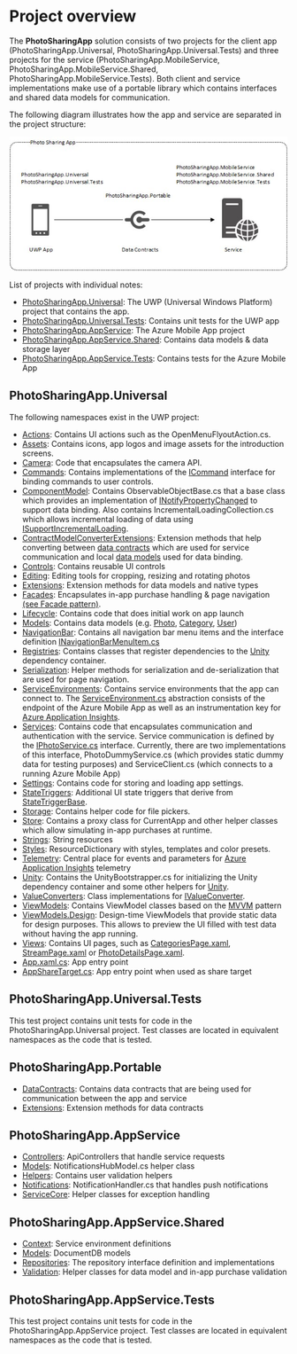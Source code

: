 # Project overview

The **PhotoSharingApp** solution consists of two projects for the client app (PhotoSharingApp.Universal, PhotoSharingApp.Universal.Tests) and three projects for the service (PhotoSharingApp.MobileService, PhotoSharingApp.MobileService.Shared, PhotoSharingApp.MobileService.Tests). Both client and service implementations make use of a portable library which contains interfaces and shared data models for communication.

The following diagram illustrates how the app and service are separated in the project structure:

![Architecture](Images/Architecture.jpg "App architecture")

List of projects with individual notes:
- [PhotoSharingApp.Universal](PhotoSharingApp/PhotoSharingApp.Universal): The UWP (Universal Windows Platform) project that contains the app.
- [PhotoSharingApp.Universal.Tests](PhotoSharingApp/PhotoSharingApp.Universal.Tests): Contains unit tests for the UWP app
- [PhotoSharingApp.AppService](PhotoSharingApp/PhotoSharingApp.MobileService): The Azure Mobile App project
- [PhotoSharingApp.AppService.Shared](PhotoSharingApp/PhotoSharingApp.MobileService.Shared): Contains data models & data storage layer
- [PhotoSharingApp.AppService.Tests](PhotoSharingApp/PhotoSharingApp.MobileService.Tests): Contains tests for the Azure Mobile App

## PhotoSharingApp.Universal
The following namespaces exist in the UWP project:
- [Actions](PhotoSharingApp/PhotoSharingApp.Universal/Actions): Contains UI actions such as the OpenMenuFlyoutAction.cs.
- [Assets](PhotoSharingApp/PhotoSharingApp.Universal/Assets): Contains icons, app logos and image assets for the introduction screens.
- [Camera](PhotoSharingApp/PhotoSharingApp.Universal/Camera): Code that encapsulates the camera API.
- [Commands](PhotoSharingApp/PhotoSharingApp.Universal/Commands): Contains implementations of the [ICommand](https://msdn.microsoft.com/en-us/library/windows/apps/windows.ui.xaml.input.icommand.aspx) interface for binding commands to user controls.
- [ComponentModel](PhotoSharingApp/PhotoSharingApp.Universal/ComponentModel): Contains ObservableObjectBase.cs that a base class which provides an implementation of [INotifyPropertyChanged](https://msdn.microsoft.com/en-us/library/windows/apps/windows.ui.xaml.data.inotifypropertychanged.aspx) to support data binding. Also contains IncrementalLoadingCollection.cs which allows incremental loading of data using [ISupportIncrementalLoading](https://msdn.microsoft.com/en-us/library/windows/apps/windows.ui.xaml.data.isupportincrementalloading.aspx).
- [ContractModelConverterExtensions](PhotoSharingApp/PhotoSharingApp.Universal/ContractModelConverterExtensions): Extension methods that help converting between [data contracts](PhotoSharingApp/PhotoSharingApp.Portable/DataContracts) which are used for service communication and local [data models](/PhotoSharingApp/PhotoSharingApp.Universal/Models) used for data binding.
- [Controls](PhotoSharingApp/PhotoSharingApp.Universal/Controls): Contains reusable UI controls
- [Editing](PhotoSharingApp/PhotoSharingApp.Universal/Editing): Editing tools for cropping, resizing and rotating photos
- [Extensions](PhotoSharingApp/PhotoSharingApp.Universal/Extensions): Extension methods for data models and native types
- [Facades](PhotoSharingApp/PhotoSharingApp.Universal/Facades): Encapsulates in-app purchase handling & page navigation [(see Facade pattern)](https://msdn.microsoft.com/en-us/library/orm-9780596527730-01-04.aspx).
- [Lifecycle](PhotoSharingApp/PhotoSharingApp.Universal/Lifecycle): Contains code that does initial work on app launch
- [Models](PhotoSharingApp/PhotoSharingApp.Universal/Models): Contains data models (e.g. [Photo](PhotoSharingApp/PhotoSharingApp.Universal/Models/Photo.cs), [Category](PhotoSharingApp/PhotoSharingApp.Universal/Models/Category.cs), [User](PhotoSharingApp/PhotoSharingApp.Universal/Models/User.cs))
- [NavigationBar](PhotoSharingApp/PhotoSharingApp.Universal/NavigationBar): Contains all navigation bar menu items and the interface definition [INavigationBarMenuItem.cs](PhotoSharingApp/PhotoSharingApp.Universal/NavigationBar/INavigationBarMenuItem.cs)
- [Registries](PhotoSharingApp/PhotoSharingApp.Universal/Registries): Contains classes that register dependencies to the [Unity](https://msdn.microsoft.com/en-us/library/dn223671%28v=pandp.30%29.aspx) dependency container.
- [Serialization](PhotoSharingApp/PhotoSharingApp.Universal/Serialization): Helper methods for serialization and de-serialization that are used for page navigation.
- [ServiceEnvironments](PhotoSharingApp/PhotoSharingApp.Universal/ServiceEnvironments): Contains service environments that the app can connect to. The [ServiceEnvironment.cs](PhotoSharingApp/PhotoSharingApp.Universal/ServiceEnvironments/ServiceEnvironment.cs) abstraction consists of the endpoint of the Azure Mobile App as well as an instrumentation key for [Azure Application Insights](https://azure.microsoft.com/en-us/services/application-insights/).
- [Services](PhotoSharingApp/PhotoSharingApp.Universal/Services): Contains code that encapsulates communication and authentication with the service. Service communication is defined by the [IPhotoService.cs](PhotoSharingApp/PhotoSharingApp.Universal/Services/IPhotoService.cs) interface. Currently, there are two implementations of this interface, PhotoDummyService.cs (which provides static dummy data for testing purposes) and ServiceClient.cs (which connects to a running Azure Mobile App)
- [Settings](PhotoSharingApp/PhotoSharingApp.Universal/Settings): Contains code for storing and loading app settings.
- [StateTriggers](PhotoSharingApp/PhotoSharingApp.Universal/StateTriggers): Additional UI state triggers that derive from [StateTriggerBase](https://msdn.microsoft.com/en-us/library/windows/apps/windows.ui.xaml.statetriggerbase.aspx).
- [Storage](PhotoSharingApp/PhotoSharingApp.Universal/Storage): Contains helper code for file pickers.
- [Store](PhotoSharingApp/PhotoSharingApp.Universal/Store): Contains a proxy class for CurrentApp and other helper classes which allow simulating in-app purchases at runtime.
- [Strings](PhotoSharingApp/PhotoSharingApp.Universal/Strings): String resources
- [Styles](PhotoSharingApp/PhotoSharingApp.Universal/Styles): ResourceDictionary with styles, templates and color presets.
- [Telemetry](PhotoSharingApp/PhotoSharingApp.Universal/Telemetry): Central place for events and parameters for [Azure Application Insights](https://azure.microsoft.com/en-us/services/application-insights/) telemetry
- [Unity](PhotoSharingApp/PhotoSharingApp.Universal/Unity): Contains the UnityBootstrapper.cs for initializing the Unity dependency container and some other helpers for [Unity](https://msdn.microsoft.com/en-us/library/dn223671%28v=pandp.30%29.aspx).
- [ValueConverters](PhotoSharingApp/PhotoSharingApp.Universal/ValueConverters): Class implementations for [IValueConverter](https://msdn.microsoft.com/en-us/library/windows/apps/windows.ui.xaml.data.ivalueconverter.aspx).
- [ViewModels](PhotoSharingApp/PhotoSharingApp.Universal/ViewModels): Contains ViewModel classes based on the [MVVM](https://msdn.microsoft.com/en-us/library/hh848246.aspx) pattern
- [ViewModels.Design](PhotoSharingApp/PhotoSharingApp.Universal/ViewModels/Design): Design-time ViewModels that provide static data for design purposes. This allows to preview the UI filled with test data without having the app running.
- [Views](PhotoSharingApp/PhotoSharingApp.Universal/Views): Contains UI pages, such as [CategoriesPage.xaml](PhotoSharingApp/PhotoSharingApp.Universal/Views/CategoriesPage.xaml), [StreamPage.xaml](PhotoSharingApp/PhotoSharingApp.Universal/Views/StreamPage.xaml) or [PhotoDetailsPage.xaml](PhotoSharingApp/PhotoSharingApp.Universal/Views/PPhotoDetailsPage.xaml).
- [App.xaml.cs](PhotoSharingApp/PhotoSharingApp.Universal/App.xaml.xs): App entry point
- [AppShareTarget.cs](PhotoSharingApp/PhotoSharingApp.Universal/AppShareTarget.cs): App entry point when used as share target

## PhotoSharingApp.Universal.Tests

This test project contains unit tests for code in the PhotoSharingApp.Universal project. Test classes are located in equivalent namespaces as the code that is tested.

## PhotoSharingApp.Portable
- [DataContracts](PhotoSharingApp/PhotoSharingApp.Portable/DataContracts): Contains data contracts that are being used for communication between the app and service
- [Extensions](PhotoSharingApp/PhotoSharingApp.Portable/Extensions): Extension methods for data contracts

## PhotoSharingApp.AppService
- [Controllers](PhotoSharingApp/PhotoSharingApp.AppService/Controllers): ApiControllers that handle service requests
- [Models](PhotoSharingApp/PhotoSharingApp.AppService/Models): NotificationsHubModel.cs helper class
- [Helpers](PhotoSharingApp/PhotoSharingApp.AppService/Helpers): Contains user validation helpers
- [Notifications](PhotoSharingApp/PhotoSharingApp.AppService/Notifications): NotificationHandler.cs that handles push notifications
- [ServiceCore](PhotoSharingApp/PhotoSharingApp.AppService/ServiceCore): Helper classes for exception handling

## PhotoSharingApp.AppService.Shared
- [Context](PhotoSharingApp/PhotoSharingApp.AppService.Shared/Context): Service environment definitions
- [Models](PhotoSharingApp/PhotoSharingApp.AppService.Shared/Models): DocumentDB models
- [Repositories](PhotoSharingApp/PhotoSharingApp.AppService.Shared/Repositories): The repository interface definition and implementations
- [Validation](PhotoSharingApp/PhotoSharingApp.AppService.Shared/Validation): Helper classes for data model and in-app purchase validation

## PhotoSharingApp.AppService.Tests

This test project contains unit tests for code in the PhotoSharingApp.AppService project. Test classes are located in equivalent namespaces as the code that is tested.
